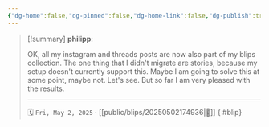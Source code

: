 ```yaml
---
{"dg-home":false,"dg-pinned":false,"dg-home-link":false,"dg-publish":true,"tags":["dgblip"],"created-date":"2025-05-02T17:49:04","updated-date":"2025-05-05T17:11:42","disabled rules":["yaml-title","yaml-title-alias","file-name-heading"],"title":"philipp @ Friday, May 2nd 2025","dg-path":"blips/20250502174936.md","permalink":"/blips/20250502174936/","dgPassFrontmatter":true}
---
```


> [!summary] **philipp**:
>
> OK, all my instagram and threads posts are now also part of my blips collection. The one thing that I didn't migrate are stories, because my setup doesn't currently support this. Maybe I am going to solve this at some point, maybe not. Let's see. But so far I am very pleased with the results.
> - - -
>
> 🗓️ `Fri, May 2, 2025` · [[public/blips/20250502174936\|🔗]]
{ #blip}

